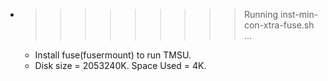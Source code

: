 * >>>>>>>>> Running inst-min-con-xtra-fuse.sh ...
  * Install fuse(fusermount) to run TMSU.
  * Disk size = 2053240K. Space Used = 4K.
